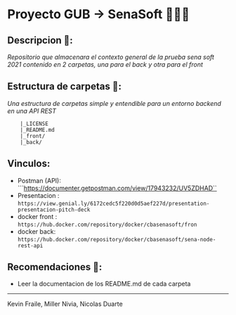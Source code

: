# Proyecto GUB -> SenaSoft 🧑🏻‍💻
## Descripcion 📃:
_Repositorio que almacenara el contexto general de la prueba sena soft 2021 contenido en 2 carpetas, una para el back y otra para el front_

## Estructura de carpetas 📂:
_Una estructura de carpetas simple y entendible para un entorno backend en una API REST_
```
    |_LICENSE
    |_README.md
    |_front/
    |_back/
```

## Vinculos:
* Postman (API): ```https://documenter.getpostman.com/view/17943232/UV5ZDHAD``
* Presentacion : ```https://view.genial.ly/6172cedc5f220d0d5aef227d/presentation-presentacion-pitch-deck```
* docker front : ```https://hub.docker.com/repository/docker/cbasenasoft/fron```
* docker back: ```https://hub.docker.com/repository/docker/cbasenasoft/sena-node-rest-api```

## Recomendaciones 👀:
* Leer la documentacion de los README.md de cada carpeta
---
Kevin Fraile, Miller Nivia, Nicolas Duarte
